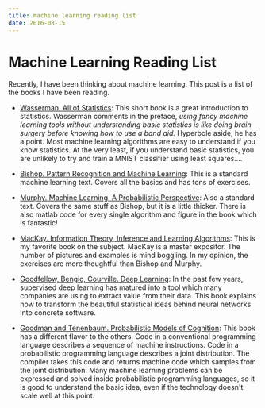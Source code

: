 ```yaml
---
title: machine learning reading list
date: 2016-08-15
---
```


# Machine Learning Reading List

Recently, I have been thinking about machine learning. This post is a list of the 
books I have been reading.  

- [Wasserman. All of Statistics](http://www.stat.cmu.edu/~larry/all-of-statistics/): 
This short book is a great introduction to statistics. Wasserman comments in the 
preface, *using fancy machine learning tools without understanding basic statistics 
is like doing brain surgery before knowing how to use a band aid.* Hyperbole aside, he 
has a point. Most machine learning algorithms are easy to understand if you know 
statistics. At the very least, if you understand basic statistics, you are unlikely to try and train 
a MNIST classifier using least squares\.\.\.\.

- [Bishop. Pattern Recognition and Machine 
Learning](http://www.springer.com/us/book/9780387310732):
This is a standard machine learning text. Covers all the basics and has tons of 
exercises.

- [Murphy. Machine Learning, A Probabilistic 
Perspective](https://www.cs.ubc.ca/~murphyk/MLbook/):
Also a standard text. Covers the same stuff as Bishop, but it is a little thicker. 
There is also matlab code for every single algorithm and figure in the book which is 
fantastic!

- [MacKay. Information Theory, Inference and Learning 
Algorithms](http://www.inference.phy.cam.ac.uk/mackay/itila/): This is my favorite 
book on the subject. MacKay is a master expositor. The number of pictures and examples 
is mind boggling. In my opinion, the exercises are more thoughtful than Bishop and 
Murphy.

- [Goodfellow, Bengio, Courville. Deep Learning](http://www.deeplearningbook.org/):
In the past few years, supervised deep learning has matured into a tool which many 
companies are using to extract value from their data. This book explains how to 
transform the beautiful statistical ideas behind neural networks into concrete 
software.

- [Goodman and Tenenbaum. Probabilistic Models of Cognition](https://probmods.org/): 
This book has a different flavor to the others. Code in a conventional programming 
language describes a sequence of machine instructions. Code in a probabilistic 
programming language describes a joint distribution. The compiler takes this code and 
returns machine code which samples from the joint distribution. Many machine learning 
problems can be expressed and solved inside probabilistic programming languages, so 
it is good to understand the basic idea, even if the technology doesn\'t scale well 
at this point.

